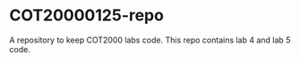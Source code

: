 # COT20000125-repo
 A repository to keep COT2000 labs code.
This repo contains lab 4 and lab 5 code.